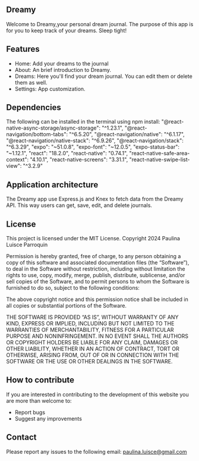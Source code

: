 ## Dreamy

Welcome to Dreamy,your personal dream journal. The purpose of this app is for you to keep track of your dreams. Sleep tight!

## Features

- Home: Add your dreams to the journal
- About: An brief introduction to Dreamy.
- Dreams: Here you'll find your dream journal. You can edit them or delete them as well.
- Settings: App customization.

## Dependencies

The following can be installed in the terminal using npm install:
"@react-native-async-storage/async-storage": "^1.23.1",
"@react-navigation/bottom-tabs": "^6.5.20",
"@react-navigation/native": "^6.1.17",
"@react-navigation/native-stack": "^6.9.26",
"@react-navigation/stack": "^6.3.29",
"expo": "~51.0.8",
"expo-font": "~12.0.5",
"expo-status-bar": "~1.12.1",
"react": "18.2.0",
"react-native": "0.74.1",
"react-native-safe-area-context": "4.10.1",
"react-native-screens": "3.31.1",
"react-native-swipe-list-view": "^3.2.9"

## Application architecture

The Dreamy app use Express.js and Knex to fetch data from the Dreamy API. This way users can get, save, edit, and delete journals.

## License

This project is licensed under the MIT License.
Copyright 2024 Paulina Luisce Parroquin

Permission is hereby granted, free of charge, to any person obtaining a copy of this software and associated documentation files (the “Software”), to deal in the Software without restriction, including without limitation the rights to use, copy, modify, merge, publish, distribute, sublicense, and/or sell copies of the Software, and to permit persons to whom the Software is furnished to do so, subject to the following conditions:

The above copyright notice and this permission notice shall be included in all copies or substantial portions of the Software.

THE SOFTWARE IS PROVIDED “AS IS”, WITHOUT WARRANTY OF ANY KIND, EXPRESS OR IMPLIED, INCLUDING BUT NOT LIMITED TO THE WARRANTIES OF MERCHANTABILITY, FITNESS FOR A PARTICULAR PURPOSE AND NONINFRINGEMENT. IN NO EVENT SHALL THE AUTHORS OR COPYRIGHT HOLDERS BE LIABLE FOR ANY CLAIM, DAMAGES OR OTHER LIABILITY, WHETHER IN AN ACTION OF CONTRACT, TORT OR OTHERWISE, ARISING FROM, OUT OF OR IN CONNECTION WITH THE SOFTWARE OR THE USE OR OTHER DEALINGS IN THE SOFTWARE.

## How to contribute

If you are interested in contributing to the development of this website you are more than welcome to:

- Report bugs
- Suggest any improvements

## Contact

Please report any issues to the following email:
paulina.luisce@gmail.com
